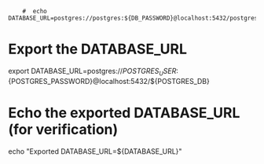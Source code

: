         #  echo DATABASE_URL=postgres://postgres:${DB_PASSWORD}@localhost:5432/postgres
# Export the DATABASE_URL
export DATABASE_URL=postgres://${POSTGRES_USER}:${POSTGRES_PASSWORD}@localhost:5432/${POSTGRES_DB}

# Echo the exported DATABASE_URL (for verification)
echo "Exported DATABASE_URL=${DATABASE_URL}"